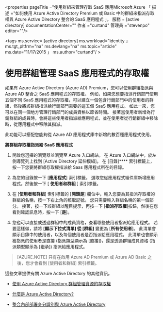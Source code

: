 <properties
    pageTitle ="使用群組來管理存取 SaaS 應用Microsoft Azure 「
    描述 ="如何使用 Azure Active Directory Premium 或 Basic 中的群組來指派存取權與 Azure Active Directory 整合的 SaaS 應用程式 」。
    服務 = [active directory]
    documentationCenter=""
    作者 ="curtand"
    管理員 ="stevenpo"
    editor=""/>

<tags
    ms.service= [active directory]
    ms.workload="identity 」
    ms.tgt_pltfrm="na"
    ms.devlang="na"
    ms.topic="article"
    ms.date="11/17/2015 」
    ms.author="curtand"/ >


# 使用群組管理 SaaS 應用程式的存取權

如果有 Azure Active Directory (Azure AD) Premium，您可以使用群組指派與 Azure AD 整合之 SaaS 應用程式的存取權。 例如，如果您想要指派行銷部門使用五個不同 SaaS 應用程式的存取權，可以建立一個包含行銷部門中的使用者的群組，然後將該群組指派給行銷部門需要的這五個 SaaS 應用程式。 如此一來，您可以在同一個地方管理行銷部門的成員資格以節省時間。 接著當使用者新增為行銷群組的成員時，會將這些使用者指派給應用程式，並在使用者從行銷群組中移除時，從應用程式中移除其指派。

此功能可以搭配您能夠從 Azure AD 應用程式庫中新增的數百種應用程式使用。

**將群組存取權指派給 SaaS 應用程式**

1. 開啟您選擇的瀏覽器並瀏覽至 Azure 入口網站。 在 Azure 入口網站中，於左側導覽列上找到 [Active Directory 延伸模組]。 在 [目錄]**** 索引標籤上，按一下您要將群組存取權指派給 Saas 應用程式所在的目錄。

2. 為您的目錄按一下 [**應用程式**] 索引標籤。 選取您從應用程式組件庫新增應用程式，然後按一下 [ **使用者和群組** ] 索引標籤。

3. 在 [**使用者和群組**] 索引標籤的 [**開頭是**] 欄位中，輸入您要為其指派存取權的群組的名稱，按一下右上角的核取記號。 您只需要輸入群組名稱的第一個部分。 接著，按一下該群組以醒目提示，再按一下 [**指派存取權**]按鈕，然後在您看到確認訊息時，按一下 [**是**]。

4. 您也可以直接或透過群組中的成員資格，查看哪些使用者指派給應用程式。 若要這樣做，請將 **[顯示下拉式清單] 從 [群組]** 變更為 [**所有使用者**]。 此清單會顯示目錄中的使用者，以及每個使用者是否指派給應用程式。 此清單也會顯示獲指派的使用者是直接 (指派類型顯示為 [直接])，還是透過群組成員資格 (指派類型顯示為 [繼承]) 指派給應用程式。


> [AZURE.NOTE]
>只有在啟用 Azure AD Premium 或 Azure AD Basic 之後，您才會看到 [使用者和群組] 索引標籤。

這些文章提供有關 Azure Active Directory 的其他資訊。

* [使用 Azure Active Directory 群組管理資源的存取權](active-directory-manage-groups.md)

* [什麼是 Azure Active Directory?](active-directory-whatis.md)

* [整合內部部署身分識別與 Azure Active Directory](active-directory-aadconnect.md)





